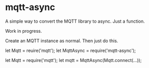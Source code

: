 # mqtt-async
A simple way to convert the MQTT library to async. Just a function.

Work in progress.

Create an MQTT instance as normal. Then just do this.

let Mqtt = reuire('mqtt');
let MqttAsync = require('mqtt-async');

let Mqtt = require('mqtt');
let mqtt = MqttAsync(Mqtt.connect(...));

